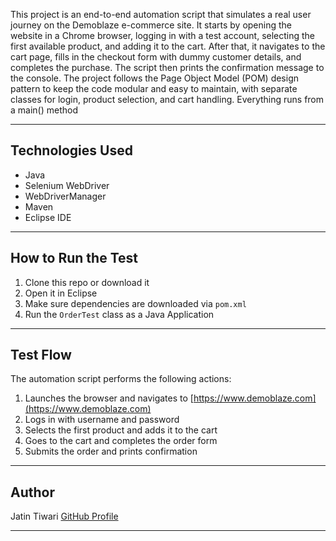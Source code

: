 This project is an end-to-end automation script that simulates a real user journey on the Demoblaze e-commerce site. It starts by opening the website in a Chrome browser, logging in with a test account, selecting the first available product, and adding it to the cart. After that, it navigates to the cart page, fills in the checkout form with dummy customer details, and completes the purchase. The script then prints the confirmation message to the console. The project follows the Page Object Model (POM) design pattern to keep the code modular and easy to maintain, with separate classes for login, product selection, and cart handling. Everything runs from a main() method

---

##  Technologies Used

- Java
- Selenium WebDriver
- WebDriverManager 
- Maven
- Eclipse IDE

---

##  How to Run the Test

1. Clone this repo or download it
2. Open it in Eclipse
3. Make sure dependencies are downloaded via `pom.xml`
4. Run the `OrderTest` class as a Java Application

---

## Test Flow

The automation script performs the following actions:

1. Launches the browser and navigates to [https://www.demoblaze.com](https://www.demoblaze.com)
2. Logs in with username and password 
3. Selects the first product and adds it to the cart
4. Goes to the cart and completes the order form
5. Submits the order and prints confirmation

---

## Author

Jatin Tiwari
[GitHub Profile](https://github.com/jatintiwari234)

---

